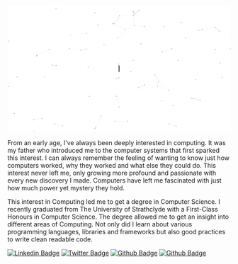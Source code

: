 <div align="center">
    <img alt="GIF" src="https://raw.githubusercontent.com/iamkhattar/iamkhattar/master/iamkhattar.gif" />
</div>

From an early age, I’ve always been deeply interested in computing. It was my father who introduced me to the computer systems that first sparked this interest. I can always remember the feeling of wanting to know just how computers worked, why they worked and what else they could do. This interest never left me, only growing more profound and passionate with every new discovery I made. Computers have left me fascinated with just how much power yet mystery they hold.

This interest in Computing led me to get a degree in Computer Science. I recently graduated from The University of Strathclyde with a First-Class Honours in Computer Science. The degree allowed me to get an insight into different areas of Computing. Not only did I learn about various programming languages, libraries and frameworks but also good practices to write clean readable code.

[![Linkedin Badge](https://img.shields.io/badge/-iamkhattar-blue?style=flat-square&logo=Linkedin&logoColor=white&link=https://www.linkedin.com/in/iamkhattar/)](https://www.linkedin.com/in/iamkhattar/)
[![Twitter Badge](https://img.shields.io/badge/-@iamkhattar-1ca0f1?style=flat-square&labelColor=1ca0f1&logo=twitter&logoColor=white&link=https://twitter.com/iamkhattar)](https://twitter.com/iamkhattar)
[![Github Badge](https://img.shields.io/badge/-iamkhattar-black?style=flat-square&logo=Github&logoColor=white&link=https://www.github.com/iamkhattar/)](https://www.github.com/iamkhattar/)
[![Github Badge](https://img.shields.io/badge/-website-grey?style=flat-square&logo=Google+Chrome&logoColor=white&link=https://www.github.com/iamkhattar/)](https://iamkhattar.github.io/)
